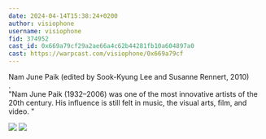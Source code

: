 ```yaml
---
date: 2024-04-14T15:38:24+0200
author: visiophone
username: visiophone
fid: 374952
cast_id: 0x669a79cf29a2ae66a4c62b44281fb10a604897a0
cast: https://warpcast.com/visiophone/0x669a79cf
---
```

Nam June Paik (edited by Sook-Kyung Lee and Susanne Rennert, 2010)  
.  
"Nam June Paik (1932–2006) was one of the most innovative artists of the 20th century. His influence is still felt in music, the visual arts, film, and video. "  

![](https://imagedelivery.net/BXluQx4ige9GuW0Ia56BHw/04da046d-fdab-4daf-fa62-cc4a1d040b00/original)
![](https://imagedelivery.net/BXluQx4ige9GuW0Ia56BHw/92f93408-85b4-4d71-ac26-28259b4fcc00/original)